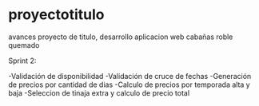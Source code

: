 # proyectotitulo
avances proyecto de titulo, desarrollo aplicacion web cabañas roble quemado

Sprint 2:

-Validación de disponibilidad
-Validación de cruce de fechas
-Generación de precios por cantidad de dias
-Calculo de precios por temporada alta y baja
-Seleccion de tinaja extra y calculo de precio total
